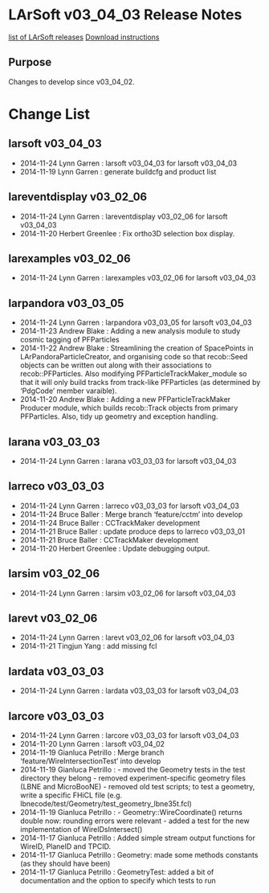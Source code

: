 LArSoft v03_04_03 Release Notes
======================================================================

[list of LArSoft releases](LArSoft_release_list)
[Download instructions](http://scisoft.fnal.gov/scisoft/bundles/larsoft/v03_04_03/larsoft-v03_04_03.html)

Purpose
--------------------

Changes to develop since v03_04_02.

Change List
============================

larsoft v03_04_03
------------------------------------------

-   2014-11-24 Lynn Garren : larsoft v03_04_03 for larsoft v03_04_03
-   2014-11-19 Lynn Garren : generate buildcfg and product list

lareventdisplay v03_02_06
----------------------------------------------------------

-   2014-11-24 Lynn Garren : lareventdisplay v03_02_06 for larsoft v03_04_03
-   2014-11-20 Herbert Greenlee : Fix ortho3D selection box display.

larexamples v03_02_06
--------------------------------------------------

-   2014-11-24 Lynn Garren : larexamples v03_02_06 for larsoft v03_04_03

larpandora v03_03_05
------------------------------------------------

-   2014-11-24 Lynn Garren : larpandora v03_03_05 for larsoft v03_04_03
-   2014-11-23 Andrew Blake : Adding a new analysis module to study cosmic tagging of PFParticles
-   2014-11-22 Andrew Blake : Streamlining the creation of SpacePoints in LArPandoraParticleCreator, and organising code so that recob::Seed objects can be written out along with their associations to recob::PFParticles. Also modifying PFParticleTrackMaker_module so that it will only build tracks from track-like PFParticles (as determined by ‘PdgCode’ member varaible).
-   2014-11-20 Andrew Blake : Adding a new PFParticleTrackMaker Producer module, which builds recob::Track objects from primary PFParticles. Also, tidy up geometry and exception handling.

larana v03_03_03
----------------------------------------

-   2014-11-24 Lynn Garren : larana v03_03_03 for larsoft v03_04_03

larreco v03_03_03
------------------------------------------

-   2014-11-24 Lynn Garren : larreco v03_03_03 for larsoft v03_04_03
-   2014-11-24 Bruce Baller : Merge branch ‘feature/cctm’ into develop
-   2014-11-24 Bruce Baller : CCTrackMaker development
-   2014-11-21 Bruce Baller : update produce deps to larreco v03_03_01
-   2014-11-21 Bruce Baller : CCTrackMaker development
-   2014-11-20 Herbert Greenlee : Update debugging output.

larsim v03_02_06
----------------------------------------

-   2014-11-24 Lynn Garren : larsim v03_02_06 for larsoft v03_04_03

larevt v03_02_06
----------------------------------------

-   2014-11-24 Lynn Garren : larevt v03_02_06 for larsoft v03_04_03
-   2014-11-21 Tingjun Yang : add missing fcl

lardata v03_03_03
------------------------------------------

-   2014-11-24 Lynn Garren : lardata v03_03_03 for larsoft v03_04_03

larcore v03_03_03
------------------------------------------

-   2014-11-24 Lynn Garren : larcore v03_03_03 for larsoft v03_04_03
-   2014-11-20 Lynn Garren : larsoft v03_04_02
-   2014-11-19 Gianluca Petrillo : Merge branch ‘feature/WireIntersectionTest’ into develop
-   2014-11-19 Gianluca Petrillo : - moved the Geometry tests in the test directory they belong - removed experiment-specific geometry files (LBNE and MicroBooNE) - removed old test scripts; to test a geometry, write a specific FHiCL file (e.g. lbnecode/test/Geometry/test_geometry_lbne35t.fcl)
-   2014-11-19 Gianluca Petrillo : - Geometry::WireCoordinate() returns double now: rounding errors were relevant - added a test for the new implementation of WireIDsIntersect()
-   2014-11-17 Gianluca Petrillo : Added simple stream output functions for WireID, PlaneID and TPCID.
-   2014-11-17 Gianluca Petrillo : Geometry: made some methods constants (as they should have been)
-   2014-11-17 Gianluca Petrillo : GeometryTest: added a bit of documentation and the option to specify which tests to run
